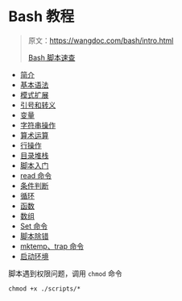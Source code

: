 # Bash 教程

> 原文：https://wangdoc.com/bash/intro.html
> 
> [Bash 脚本速查](./0_Bash_quick_check.sh)

- [简介](./Info.md)
- [基本语法](./BasicSyntax.md)
- [模式扩展](./ModeExpand.md)
- [引号和转义](./QuotationMarkAndEscapseCharacter.md)
- [变量](./Variable.md)
- [字符串操作](./HandleString.md)
- [算术运算](./Arithmetic.md)
- [行操作](./Readline.md)
- [目录堆栈](./DirectoryStack.md)
- [脚本入门](./Script.md)
- [read 命令](./Read.md)
- [条件判断](./ConditionJudge.md)
- [循环](./Circle.md)
- [函数](./Function.md)
- [数组](./Array.md)
- [Set 命令](./Set.md)
- [脚本除错](https://wangdoc.com/bash/debug.html)
- [mktemp、trap 命令](./MktempAndTrapCommands.md)
- [启动环境](https://wangdoc.com/bash/startup.html)

脚本遇到权限问题，调用 `chmod` 命令
```
chmod +x ./scripts/*
```